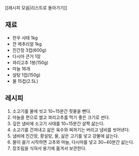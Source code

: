 [[레시피 모음|리스트로 돌아가기]]

## 재료
- 한우 사태 1kg
- 깐 메추리알 1kg
- 진간장 3컵(600g)
- 다시마 큰거 1장
- 꽈리고추 1봉(150g)
- 마늘 16개
- 설탕 1컵(150g)
- 물 15컵(2.5L)

## 레시피

1. 소고기를 물에 씻고 10~15분간 핏물을 뺀다.
2. 마늘을 편으로 썰고 꽈리고추를 먹기 좋은 크기로 썬다.
3. 깊은 냄비에 소고기 사태를 10~15분간 살짝 삶는다.
4. 소고기를 건져내고 삶은 육수와 찌꺼기는 버리고 냄비를 씻어낸다.
5. 냄비에 진간장, 황설탕, 물, 삶은 고기를 넣고 강불에 삶는다. 
6. 물이 끓기 시작하면 고추와 마늘, 다시마를 넣고 30~40분간 삶는다.
7. 장조림을 식혀서 용기에 옮겨서 보관한다.




